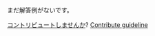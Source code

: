 
まだ解答例がないです。

[コントリビュートしませんか](https://github.com/BFEdev/BFE.dev-solutions/blob/main/quiz/window-name_ja.md)?  [Contribute guideline](https://github.com/BFEdev/BFE.dev-solutions#how-to-contribute)
